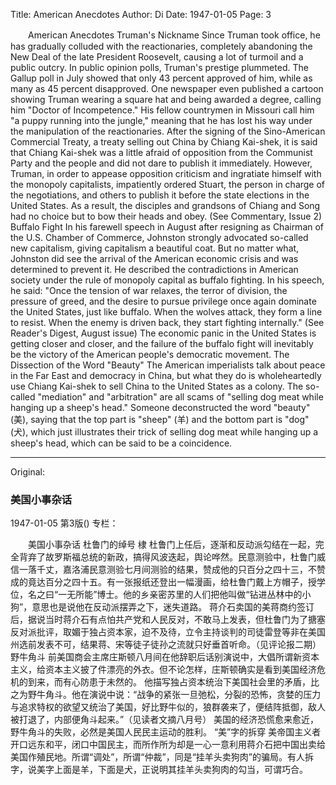 Title: American Anecdotes
Author: Di
Date: 1947-01-05
Page: 3

　　American Anecdotes
    Truman's Nickname
    Since Truman took office, he has gradually colluded with the reactionaries, completely abandoning the New Deal of the late President Roosevelt, causing a lot of turmoil and a public outcry. In public opinion polls, Truman's prestige plummeted. The Gallup poll in July showed that only 43 percent approved of him, while as many as 45 percent disapproved. One newspaper even published a cartoon showing Truman wearing a square hat and being awarded a degree, calling him "Doctor of Incompetence." His fellow countrymen in Missouri call him "a puppy running into the jungle," meaning that he has lost his way under the manipulation of the reactionaries.
    After the signing of the Sino-American Commercial Treaty, a treaty selling out China by Chiang Kai-shek, it is said that Chiang Kai-shek was a little afraid of opposition from the Communist Party and the people and did not dare to publish it immediately. However, Truman, in order to appease opposition criticism and ingratiate himself with the monopoly capitalists, impatiently ordered Stuart, the person in charge of the negotiations, and others to publish it before the state elections in the United States. As a result, the disciples and grandsons of Chiang and Song had no choice but to bow their heads and obey. (See Commentary, Issue 2)
  Buffalo Fight
    In his farewell speech in August after resigning as Chairman of the U.S. Chamber of Commerce, Johnston strongly advocated so-called new capitalism, giving capitalism a beautiful coat. But no matter what, Johnston did see the arrival of the American economic crisis and was determined to prevent it.
    He described the contradictions in American society under the rule of monopoly capital as buffalo fighting. In his speech, he said: "Once the tension of war relaxes, the terror of division, the pressure of greed, and the desire to pursue privilege once again dominate the United States, just like buffalo. When the wolves attack, they form a line to resist. When the enemy is driven back, they start fighting internally." (See Reader's Digest, August issue)
    The economic panic in the United States is getting closer and closer, and the failure of the buffalo fight will inevitably be the victory of the American people's democratic movement.
    The Dissection of the Word "Beauty"
    The American imperialists talk about peace in the Far East and democracy in China, but what they do is wholeheartedly use Chiang Kai-shek to sell China to the United States as a colony. The so-called "mediation" and "arbitration" are all scams of "selling dog meat while hanging up a sheep's head." Someone deconstructed the word "beauty" (美), saying that the top part is "sheep" (羊) and the bottom part is "dog" (犬), which just illustrates their trick of selling dog meat while hanging up a sheep's head, which can be said to be a coincidence.



<hr /> 

Original: 


### 美国小事杂话

1947-01-05
第3版()
专栏：

　　美国小事杂话
    杜鲁门的绰号
    棣
    杜鲁门上任后，逐渐和反动派勾结在一起，完全背弃了故罗斯福总统的新政，搞得风波迭起，舆论哗然。民意测验中，杜鲁门威信一落千丈，嘉洛浦民意测验七月间测验的结果，赞成他的只百分之四十三，不赞成的竟达百分之四十五。有一张报纸还登出一幅漫画，给杜鲁门戴上方帽子，授学位，名之曰“一无所能”博士。他的乡亲密苏里的人们把他叫做“钻进丛林中的小狗”，意思也是说他在反动派摆弄之下，迷失道路。
    蒋介石卖国的美蒋商约签订后，据说当时蒋介石有点怕共产党和人民反对，不敢马上发表，但杜鲁门为了搪塞反对派批评，取媚于独占资本家，迫不及待，立令主持谈判的司徒雷登等非在美国州选前发表不可，结果蒋、宋等徒子徒孙之流就只好垂首听命。（见评论报二期）
  野牛角斗
    前美国商会主席庄斯顿八月间在他辞职后话别演说中，大倡所谓新资本主义，给资本主义披了件漂亮的外衣。但不论怎样，庄斯顿确实是看到美国经济危机的到来，而有心防患于未然的。
    他描写独占资本统治下美国社会里的矛盾，比之为野牛角斗。他在演说中说：“战争的紧张一旦弛松，分裂的恐怖，贪婪的压力与追求特权的欲望又统治了美国，好比野牛似的，狼群袭来了，便结阵抵御，敌人被打退了，内部便角斗起来。”（见读者文摘八月号）
    美国的经济恐慌愈来愈近，野牛角斗的失败，必然是美国人民民主运动的胜利。
    “美”字的拆穿
    美帝国主义者开口远东和平，闭口中国民主，而所作所为却是一心一意利用蒋介石把中国出卖给美国作殖民地。所谓“调处”，所谓“仲裁”，同是“挂羊头卖狗肉”的骗局。有人拆字，说美字上面是羊，下面是犬，正说明其挂羊头卖狗肉的勾当，可谓巧合。
